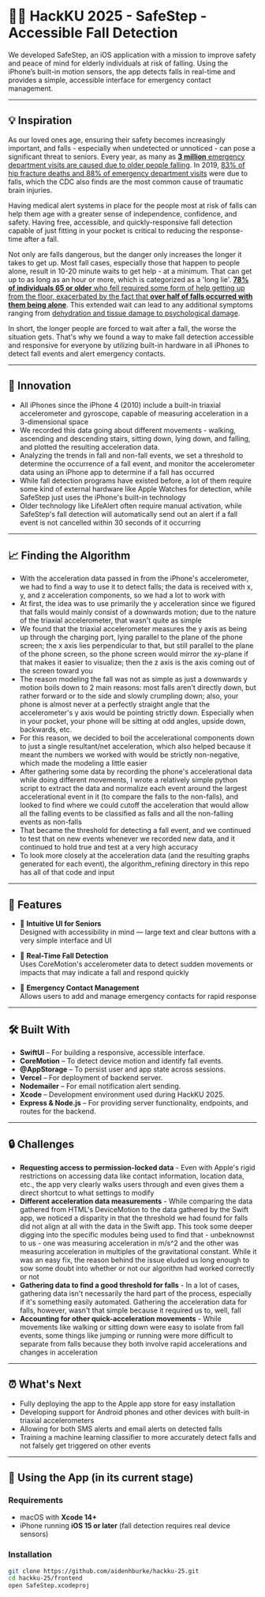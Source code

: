 # 🚶‍♀️ HackKU 2025 - SafeStep - Accessible Fall Detection

We developed SafeStep, an iOS application with a mission to improve safety and peace of mind for elderly individuals at risk of falling. Using the iPhone’s built-in motion sensors, the app detects falls in real-time and provides a simple, accessible interface for emergency contact management.

---

## 💡 Inspiration

As our loved ones age, ensuring their safety becomes increasingly important, and falls - especially when undetected or unnoticed - can pose a significant threat to seniors. Every year, as many as [**3 million** emergency department visits are caused due to older people falling](https://www.cdc.gov/falls/data-research/facts-stats/index.html). In 2019, [83% of hip fracture deaths and 88% of emergency department visits](https://www.cdc.gov/falls/data-research/facts-stats/index.html) were due to falls, which the CDC also finds are the most common cause of traumatic brain injuries. 

Having medical alert systems in place for the people most at risk of falls can help them age with a greater sense of independence, confidence, and safety. Having free, accessible, and quickly-responsive fall detection capable of just fitting in your pocket is critical to reducing the response-time after a fall. 

Not only are falls dangerous, but the danger only increases the longer it takes to get up. Most fall cases, especially those that happen to people alone, result in 10-20 minute waits to get help - at a minimum. That can get up to as long as an hour or more, which is categorized as a 'long lie'. [**78% of individuals 65 or older** who fell required some form of help getting up from the floor, exacerbated by the fact that **over half of falls occurred with them being alone**](https://eurapa.biomedcentral.com/articles/10.1186/s11556-023-00326-3 ). This extended wait can lead to any additional symptoms ranging from [dehydration and tissue damage to psychological damage](https://www.sheffield.ac.uk/cure/current-trials/long-lies-study#:~:text=People%20who%20have%20a%20long,for%20increasing%20periods%20of%20time).

In short, the longer people are forced to wait after a fall, the worse the situation gets. That's why we found a way to make fall detection accessible and responsive for everyone by utilizing built-in hardware in all iPhones to detect fall events and alert emergency contacts.

---

## :high_brightness: Innovation

- All iPhones since the iPhone 4 (2010) include a built-in triaxial accelerometer and gyroscope, capable of measuring acceleration in a 3-dimensional space
- We recorded this data going about different movements - walking, ascending and descending stairs, sitting down, lying down, and falling, and plotted the resulting acceleration data.
- Analyzing the trends in fall and non-fall events, we set a threshold to determine the occurrence of a fall event, and monitor the accelerometer data using an iPhone app to determine if a fall has occurred
- While fall detection programs have existed before, a lot of them require some kind of external hardware like Apple Watches for detection, while SafeStep just uses the iPhone's built-in technology
- Older technology like LifeAlert often require manual activation, while SafeStep's fall detection will automatically send out an alert if a fall event is not cancelled within 30 seconds of it occurring
  
---

## :chart_with_upwards_trend: Finding the Algorithm
- With the acceleration data passed in from the iPhone's accelerometer, we had to find a way to use it to detect falls; the data is received with x, y, and z acceleration components, so we had a lot to work with
- At first, the idea was to use primarily the y acceleration since we figured that falls would mainly consist of a downwards motion; due to the nature of the triaxial accelerometer, that wasn't quite as simple
- We found that the triaxial accelerometer measures the y axis as being up through the charging port, lying parallel to the plane of the phone screen; the x axis lies perpendicular to that, but still parallel to the plane of the phone screen, so the phone screen would mirror the xy-plane if that makes it easier to visualize; then the z axis is the axis coming out of the screen toward you
- The reason modeling the fall was not as simple as just a downwards y motion boils down to 2 main reasons: most falls aren't directly down, but rather forward or to the side and slowly crumpling down; also, your phone is almost never at a perfectly straight angle that the accelerometer's y axis would be pointing strictly down. Especially when in your pocket, your phone will be sitting at odd angles, upside down, backwards, etc.
- For this reason, we decided to boil the accelerational components down to just a single resultant/net acceleration, which also helped because it meant the numbers we worked with would be strictly non-negative, which made the modeling a little easier
- After gathering some data by recording the phone's accelerational data while doing different movements, I wrote a relatively simple python script to extract the data and normalize each event around the largest accelerational event in it (to compare the falls to the non-falls), and looked to find where we could cutoff the acceleration that would allow all the falling events to be classified as falls and all the non-falling events as non-falls
- That became the threshold for detecting a fall event, and we continued to test that on new events whenever we recorded new data, and it continued to hold true and test at a very high accuracy
- To look more closely at the acceleration data (and the resulting graphs generated for each event), the algorithm_refining directory in this repo has all of that code and input

---

## 🔑 Features

- 📱 **Intuitive UI for Seniors**  
  Designed with accessibility in mind — large text and clear buttons with a very simple interface and UI

- 🚨 **Real-Time Fall Detection**  
  Uses CoreMotion's accelerometer data to detect sudden movements or impacts that may indicate a fall and respond quickly

- 📇 **Emergency Contact Management**  
  Allows users to add and manage emergency contacts for rapid response

---


## 🛠️ Built With

- **SwiftUI** – For building a responsive, accessible interface.
- **CoreMotion** – To detect device motion and identify fall events.
- **@AppStorage** – To persist user and app state across sessions.
- **Vercel** – For deployment of backend server.
- **Nodemailer** – For email notification alert sending.
- **Xcode** – Development environment used during HackKU 2025.
- **Express & Node.js** – For providing server functionality, endpoints, and routes for the backend.

---

## :lock: Challenges
- **Requesting access to permission-locked data** - Even with Apple's rigid restrictions on accessing data like contact information, location data, etc., the app very clearly walks users through and even gives them a direct shortcut to what settings to modify
- **Different acceleration data measurements** - While comparing the data gathered from HTML's DeviceMotion to the data gathered by the Swift app, we noticed a disparity in that the threshold we had found for falls did not align at all with the data in the Swift app. This took some deeper digging into the specific modules being used to find that - unbeknownst to us - one was measuring acceleration in m/s^2 and the other was measuring acceleration in multiples of the gravitational constant. While it was an easy fix, the reason behind the issue eluded us long enough to sow some doubt into whether or not our algorithm had worked correctly or not
- **Gathering data to find a good threshold for falls** - In a lot of cases, gathering data isn't necessarily the hard part of the process, especially if it's something easily automated. Gathering the acceleration data for falls, however, wasn't that simple because it required us to, well, fall
- **Accounting for other quick-acceleration movements** - While movements like walking or sitting down were easy to isolate from fall events, some things like jumping or running were more difficult to separate from falls because they both involve rapid accelerations and changes in acceleration

---

## :alarm_clock: What's Next
- Fully deploying the app to the Apple app store for easy installation
- Developing support for Android phones and other devices with built-in triaxial accelerometers
- Allowing for both SMS alerts and email alerts on detected falls
- Training a machine learning classifier to more accurately detect falls and not falsely get triggered on other events

---

## 🚀 Using the App (in its current stage)

### Requirements

- macOS with **Xcode 14+**
- iPhone running **iOS 15 or later** (fall detection requires real device sensors)

### Installation

```bash
git clone https://github.com/aidenhburke/hackku-25.git
cd hackku-25/frontend
open SafeStep.xcodeproj
